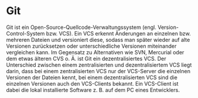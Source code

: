 # Git

Git ist ein Open-Source-Quellcode-Verwaltungssystem (engl. Version-Control-System bzw. VCS). Ein VCS erkennt Änderungen an einzelnen bzw. mehreren Dateien und versioniert diese, sodass man später wieder auf alte Versionen zurücksetzen oder unterschiedliche Versionen miteinander vergleichen kann.
Im Gegensatz zu Alternativen wie SVN, Mercurial oder dem etwas älteren CVS o. Ä. ist Git ein dezentralisiertes VCS. Der Unterschied zwischen einem zentralisierten und dezentralisiertem VCS liegt darin, dass bei einem zentralisierten VCS nur der VCS-Server die einzelnen Versionen der Dateien kennt, bei einem dezentralisierten VCS sind die einzelnen Versionen auch den VCS-Clients bekannt. Ein VCS-Client ist dabei die lokal installierte Software z. B. auf dem PC eines Entwicklers.
  
